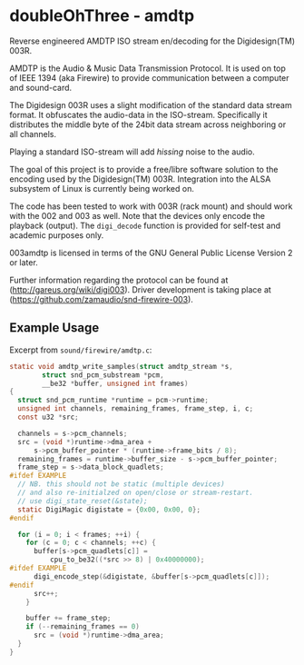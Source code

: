 doubleOhThree - amdtp
=====================

Reverse engineered AMDTP ISO stream en/decoding for the Digidesign(TM) 003R.


AMDTP is the Audio & Music Data Transmission Protocol. It is used on top of
IEEE 1394 (aka Firewire) to provide communication between a computer and sound-card.

The Digidesign 003R uses a slight modification of the standard data stream format.
It obfuscates the audio-data in the ISO-stream. Specifically it distributes the
middle byte of the 24bit data stream across neighboring or all channels.

Playing a standard ISO-stream will add *hissing* noise to the audio.

The goal of this project is to provide a free/libre software solution to the
encoding used by the Digidesign(TM) 003R. Integration into the ALSA subsystem
of Linux is currently being worked on.

The code has been tested to work with 003R (rack mount) and should work
with the 002 and 003 as well. Note that the devices only encode the 
playback (output). The `digi_decode` function is provided for self-test
and academic purposes only.

003amdtp is licensed in terms of the GNU General Public License Version 2 or later.


Further information regarding the protocol can be found at (http://gareus.org/wiki/digi003).
Driver development is taking place at (https://github.com/zamaudio/snd-firewire-003).


Example Usage
-------------

Excerpt from `sound/firewire/amdtp.c`:

```c
static void amdtp_write_samples(struct amdtp_stream *s,
        struct snd_pcm_substream *pcm,
        __be32 *buffer, unsigned int frames)
{
  struct snd_pcm_runtime *runtime = pcm->runtime;
  unsigned int channels, remaining_frames, frame_step, i, c;
  const u32 *src;

  channels = s->pcm_channels;
  src = (void *)runtime->dma_area +
      s->pcm_buffer_pointer * (runtime->frame_bits / 8);
  remaining_frames = runtime->buffer_size - s->pcm_buffer_pointer;
  frame_step = s->data_block_quadlets;
#ifdef EXAMPLE
  // NB. this should not be static (multiple devices)
  // and also re-initialzed on open/close or stream-restart.
  // use digi_state_reset(&state);
  static DigiMagic digistate = {0x00, 0x00, 0};
#endif

  for (i = 0; i < frames; ++i) {
    for (c = 0; c < channels; ++c) {
      buffer[s->pcm_quadlets[c]] =
          cpu_to_be32((*src >> 8) | 0x40000000);
#ifdef EXAMPLE
      digi_encode_step(&digistate, &buffer[s->pcm_quadlets[c]]);
#endif
      src++;
    }

    buffer += frame_step;
    if (--remaining_frames == 0)
      src = (void *)runtime->dma_area;
  }
}
```
